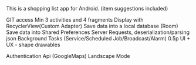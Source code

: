 This is a shopping list app for Android. (item suggestions included)


GIT access
Min 3 activities and 4 fragments 
Display with RecyclerView(Custom Adapter)
Save data into a local database (Room)
Save data into Shared Preferences
Server Requests, deserialization/parsing json
Background Tasks (Service/Scheduled Job/Broadcast/Alarm) 0.5p
UI + UX - shape drawables

Authentication
Api (GoogleMaps)
Landscape Mode
